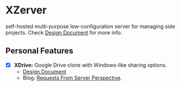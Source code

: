 # XZerver

self-hosted multi-purpose low-configuration server for managing side projects. Check [Design Document](./docs/DD%20-%20XZerver.md) for more info.

## Personal Features

- [x] **XDrive:** Google Drive clone with Windows-like sharing options.
	* [Design Document](./docs/DD%20-%20XDrive.md)
	* Blog: [Requests From Server Perspective](https://xzansite.cyclic.app/blog/Programming/Web_Development/Requests%20From%20Server%20Perspective).